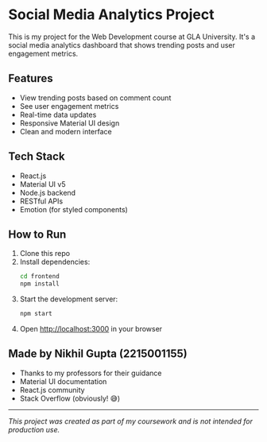 # Social Media Analytics Project

This is my project for the Web Development course at GLA University. It's a social media analytics dashboard that shows trending posts and user engagement metrics.

## Features 

- View trending posts based on comment count
- See user engagement metrics
- Real-time data updates
- Responsive Material UI design
- Clean and modern interface

## Tech Stack 

- React.js
- Material UI v5
- Node.js backend
- RESTful APIs
- Emotion (for styled components)

## How to Run 

1. Clone this repo
2. Install dependencies:
   ```bash
   cd frontend
   npm install
   ```
3. Start the development server:
   ```bash
   npm start
   ```
4. Open [http://localhost:3000](http://localhost:3000) in your browser

## Made by Nikhil Gupta (2215001155)


- Thanks to my professors for their guidance
- Material UI documentation
- React.js community
- Stack Overflow (obviously! 😅)

---
*This project was created as part of my coursework and is not intended for production use.* 
